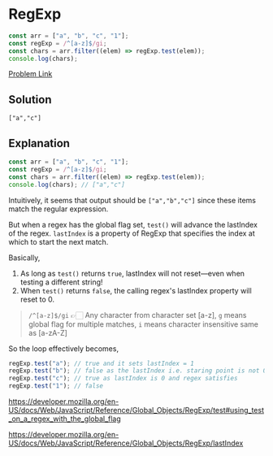 # RegExp

```js
const arr = ["a", "b", "c", "1"];
const regExp = /^[a-z]$/gi;
const chars = arr.filter((elem) => regExp.test(elem));
console.log(chars);
```

[Problem Link](https://bigfrontend.dev/quiz/RegExp)

## Solution

```
["a","c"]
```

## Explanation

```js
const arr = ["a", "b", "c", "1"];
const regExp = /^[a-z]$/gi;
const chars = arr.filter((elem) => regExp.test(elem));
console.log(chars); // ["a","c"]
```

Intuitively, it seems that output should be `["a","b","c"]` since these items match the regular expression.

But when a regex has the global flag set, `test()` will advance the lastIndex of the regex. `lastIndex` is a property of RegExp that specifies the index at which to start the next match.

Basically,

1. As long as `test()` returns `true`, lastIndex will not reset—even when testing a different string!
2. When `test()` returns `false`, the calling regex's lastIndex property will reset to 0.

> `/^[a-z]$/gi` 👉🏻 Any character from character set [a-z], `g` means global flag for multiple matches, `i` means character insensitive same as [a-zA-Z]

So the loop effectively becomes,

```js
regExp.test("a"); // true and it sets lastIndex = 1
regExp.test("b"); // false as the lastIndex i.e. staring point is not 0, lastIndex resets
regExp.test("c"); // true as lastIndex is 0 and regex satisfies
regExp.test("1"); // false
```

https://developer.mozilla.org/en-US/docs/Web/JavaScript/Reference/Global_Objects/RegExp/test#using_test_on_a_regex_with_the_global_flag

https://developer.mozilla.org/en-US/docs/Web/JavaScript/Reference/Global_Objects/RegExp/lastIndex
